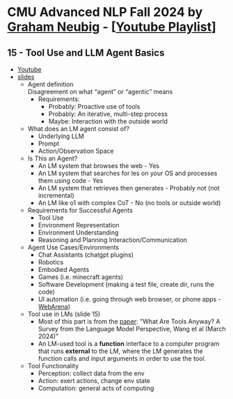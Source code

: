 # CMU Advanced NLP Fall 2024 by [Graham Neubig](https://www.linkedin.com/in/graham-neubig-10b41616b/) - [[Youtube Playlist](https://www.youtube.com/playlist?list=PL8PYTP1V4I8D4BeyjwWczukWq9d8PNyZp)]

## 15 - Tool Use and LLM Agent Basics 
- [Youtube](https://www.youtube.com/watch?v=a3SjRsqV9ZA&t=11s&ab_channel=GrahamNeubig)
- [slides](https://www.phontron.com/class/anlp-fall2024/assets/slides/anlp-15-tooluse-agentbasics.pdf)
    - Agent definition  
        Disagreement on what “agent” or “agentic” means
        * Requirements:
            * Probably: Proactive use of tools
            * Probably: An iterative, multi-step process
            * Maybe: Interaction with the outside world
    - What does an LM agent consist of?
        * Underlying LLM
        * Prompt
        * Action/Observation Space
    - Is This an Agent?
        * An LM system that browses the web - Yes
        * An LM system that searches for les on your OS and processes them using code - Yes
        * An LM system that retrieves then generates - Probably not (not incremental)
        * An LM like o1 with complex CoT - No (no tools or
        outside world)
    - Requirements for Successful Agents
        * Tool Use
        * Environment Representation
        * Environment Understanding
        * Reasoning and Planning Interaction/Communication
    - Agent Use Cases/Environments
        * Chat Assistants (chatgpt plugins)
        * Robotics
        * Embodied Agents
        * Games (i.e. minecraft agents)
        * Software Development (making a test file, create dir, runs the code)
        * UI automation (i.e. going through web browser, or phone apps - [WebArena](https://github.com/web-arena-x/webarena))
    - Tool use in LMs (slide 15)
        * Most of this part is from the [paper](https://arxiv.org/pdf/2403.15452): "What Are Tools Anyway? A Survey from the Language Model Perspective, Wang et al (March 2024)" 
        * An LM-used tool is a **function** interface to a computer program that runs **external** to the LM, where the LM generates the function calls and input arguments in order to use the tool.
    - Tool Functionality
        - Perception: collect data from the env
        - Action: exert actions, change env state
        - Computation: general acts of computing